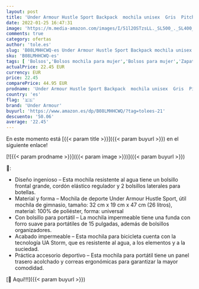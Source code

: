 ```yaml
---
layout: post
title: 'Under Armour Hustle Sport Backpack  mochila unisex  Gris  Pitch Gray Medium Heather / Black / Black    One Size'
date: 2022-01-25 16:47:31
image: 'https://m.media-amazon.com/images/I/51l2OSTzsLL._SL500_._SL400_.jpg'
comments: true
category: ofertas
author: 'tole.es'
slug: 'B08LMHHCWQ-es Under Armour Hustle Sport Backpack mochila unisex Gris...'
sku: 'B08LMHHCWQ-es'
tags: [ 'Bolsos','Bolsos mochila para mujer','Bolsos para mujer','Zapatos y complementos','backpack','mochila','under armour','unisex', ]
actualPrice: 22.45 EUR
currency: EUR
price: 22.45
comparePrice: 44.95 EUR
prodname: 'Under Armour Hustle Sport Backpack  mochila unisex  Gris  Pitch Gray Medium Heather / Black / Black    One Size'
country: 'es'
flag: '🇪🇸'
brand: 'Under Armour'
buyurl: 'https://www.amazon.es/dp/B08LMHHCWQ/?tag=tolees-21'
descuento: '50.06'
average: '22.45'
---
```


En este momento está [{{< param title >}}]({{< param buyurl >}}) en el siguiente enlace!

[![{{< param prodname >}}]({{< param image >}})]({{< param buyurl >}})

🔎:

- Diseño ingenioso – Esta mochila resistente al agua tiene un bolsillo frontal grande, cordón elástico regulador y 2 bolsillos laterales para botellas.
- Material y forma – Mochila de deporte Under Armour Hustle Sport, útil mochila de gimnasio, tamaño: 32 cm x 19 cm x 47 cm (26 litros), material: 100% de poliéster, forma: universal
- Con bolsillo para portátil – La mochila impermeable tiene una funda con forro suave para portátiles de 15 pulgadas, además de bolsillos organizadores.
- Acabado impermeable – Esta mochila para bicicleta cuenta con la tecnología UA Storm, que es resistente al agua, a los elementos y a la suciedad.
- Práctica accesorio deportivo – Esta mochila para portátil tiene un panel trasero acolchado y correas ergonómicas para garantizar la mayor comodidad.

[🛒 Aquí!!!]({{< param buyurl >}})
